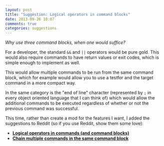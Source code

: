 ```yaml
---
layout: post
title: "Suggestion: Logical operators in command blocks"
date: 2013-09-26 10:07
comments: true
categories: suggestions
---
```


_Why use three command blocks, when one would suffice?_

For a developer, the standard `&&` and `||` operators would be pure gold. This would also require commands to have return values or exit codes, which is simple enough to implement as well.

This would allow multiple commands to be run from the same command block, which for example would allow you to use a testfor and the target command in a more compact way.

In the same category is the "end of line" character (represented by `;` in every object oriented language that I can think of) which would allow the additional commands to be executed regardless of whether or not the previous command was successful.


This time, rather than create a mod for the features I want, I added the suggestions to Reddit (so if you use Reddit, show them some love):

* **[Logical operators in commands (and command blocks)](http://www.reddit.com/r/minecraftsuggestions/comments/1lyqeo/logical_operators_in_commands_and_command_blocks/)**
* **[Chain multiple commands in the same command block](http://www.reddit.com/r/minecraftsuggestions/comments/1n5xdb/chain_multiple_commands_in_the_same_command_block/)**

